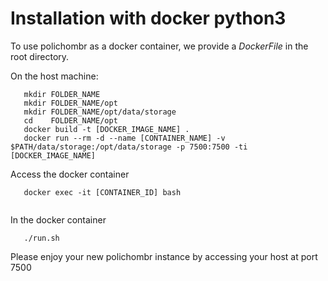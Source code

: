 # Installation with docker python3

To use polichombr as a docker container, we provide a *DockerFile*
in the root directory.

On the host machine:

```
   mkdir FOLDER_NAME
   mkdir FOLDER_NAME/opt
   mkdir FOLDER_NAME/opt/data/storage
   cd    FOLDER_NAME/opt
   docker build -t [DOCKER_IMAGE_NAME] .
   docker run --rm -d --name [CONTAINER_NAME] -v $PATH/data/storage:/opt/data/storage -p 7500:7500 -ti [DOCKER_IMAGE_NAME]
   ```
Access the docker container

```
   docker exec -it [CONTAINER_ID] bash
   
```
In the docker container

```  
   ./run.sh
  ```

Please enjoy your new polichombr instance by accessing your host at  port 7500

